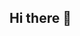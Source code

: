 ## Hi there 👋

<!--
[ ! [solved.ac.프로필] (http: //mazassumnida.wtf/api/v2/generate_badge?boj=jaxhx3xx) ]
**jaxhx3xx/jaxhx3xx** is a ✨ _special_ ✨ repository because its `README.md` (this file) appears on your GitHub profile.

Here are some ideas to get you started:

- 🔭 I’m currently working on ...
- 🌱 I’m currently learning ...
- 👯 I’m looking to collaborate on ...
- 🤔 I’m looking for help with ...
- 💬 Ask me about ...
- 📫 How to reach me: ...
- 😄 Pronouns: ...
- ⚡ Fun fact: ...
-->
